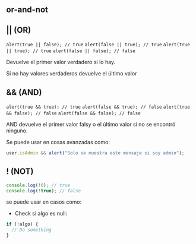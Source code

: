 ## or-and-not

## || (OR)

`alert(true || false); // true`
`alert(false || true); // true`
`alert(true || true); // true`
`alert(false || false); // false`

Devuelve el primer valor verdadero si lo hay.

Si no hay valores verdaderos devuelve el último valor

## && (AND)

`alert(true && true); // true`
`alert(false && true); // false`
`alert(true && false); // false`
`alert(false && false); // false`

AND devuelve el primer valor falsy o el último valor si no se encontró ninguno.

Se puede usar en cosas avanzadas como:

```js run
user.isAdmin && alert("Solo se muestra este mensaje si soy admin");
```

## ! (NOT)

```js run
console.log(!0); // true
console.log(!true); // false
```

se puede usar en casos como:

- Check si algo es null:

```js run
if (!algo) {
  // Do something
}
```
